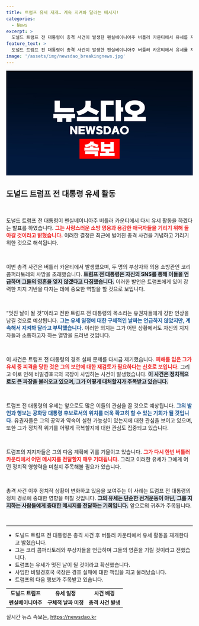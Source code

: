 ```yaml
---
title: 트럼프 유세 재개… 계속 지켜봐 달라는 메시지!
categories:
  - News
excerpt: >
  도널드 트럼프 전 대통령이 총격 사건이 발생한 펜실베이니아주 버틀러 카운티에서 유세를 재개한다고 발표했다. 그는 사랑스러운 소방 영웅을 기리며 돌아가겠다고 밝혔으며, 지지자들에게 멋진 날을 기대하라고 전했다.
feature_text: >
  도널드 트럼프 전 대통령이 총격 사건이 발생한 펜실베이니아주 버틀러 카운티에서 유세를 재개한다고 발표했다. 그는 사랑스러운 소방 영웅을 기리며 돌아가겠다고 밝혔으며, 지지자들에게 멋진 날을 기대하라고 전했다.
image: '/assets/img/newsdao_breakingnews.jpg'
---
```


<p><img src="/assets/img/newsdao_breakingnews.jpg" alt="implanttips 속보" /></p>

<h2 data-ke-size="size26">도널드 트럼프 전 대통령 유세 활동</h2> 

<p data-ke-size="size16">&nbsp;</p> 

<p>도널드 트럼프 전 대통령이 펜실베이니아주 버틀러 카운티에서 다시 유세 활동을 하겠다는 발표를 하였습니다. <b><span style="color: #ee2323;">그는 사랑스러운 소방 영웅과 용감한 애국자들을 기리기 위해 돌아갈 것이라고 밝혔습니다.</span></b> 이러한 결정은 최근에 벌어진 총격 사건을 기념하고 기리기 위한 것으로 해석됩니다. </p>

<p data-ke-size="size16">&nbsp;</p> 

<p>이번 총격 사건은 버틀러 카운티에서 발생했으며, 두 명의 부상자와 의용 소방관인 코리 콤퍼라토레의 사망을 초래했습니다. <b><span style="background-color: #21538527;">트럼프 전 대통령은 자신의 SNS를 통해 이들을 언급하며 그들의 영혼을 잊지 않겠다고 다짐했습니다.</span></b> 이러한 발언은 트럼프에게 있어 강력한 지지 기반을 다지는 데에 중요한 역할을 할 것으로 보입니다. </p>

<p data-ke-size="size16">&nbsp;</p> 

<p>“멋진 날이 될 것”이라고 전한 트럼프 전 대통령의 목소리는 유권자들에게 강한 인상을 남길 것으로 예상됩니다. <b><span style="color: #1a5490;">그는 유세 일정에 대한 구체적인 날짜는 언급하지 않았지만, 계속해서 지켜봐 달라고 부탁했습니다.</span></b> 이러한 의지는 그가 어떤 상황에서도 자신의 지지자들과 소통하고자 하는 열망을 드러낸 것입니다. </p>

<p data-ke-size="size16">&nbsp;</p> 

<p>이 사건은 트럼프 전 대통령의 경호 실패 문제를 다시금 제기했습니다. <b><span style="color: #ee2323;">피해를 입은 그가 유세 중 피격을 당한 것은 그의 보안에 대한 재검토가 필요하다는 신호로 보입니다.</span></b> 그리고 이로 인해 비밀경호국의 국장이 사임하는 사건이 발생했습니다. <b><span style="background-color: #21538527;">이 사건은 정치적으로도 큰 파장을 불러오고 있으며, 그가 어떻게 대처할지가 주목받고 있습니다.</span></b> </p>

<p data-ke-size="size16">&nbsp;</p> 

<p>트럼프 전 대통령의 유세는 앞으로도 많은 이들의 관심을 끌 것으로 예상됩니다. <b><span style="color: #1a5490;">그의 발언과 행보는 공화당 대통령 후보로서의 위치를 더욱 확고히 할 수 있는 기회가 될 것입니다.</span></b> 유권자들은 그의 공약과 약속이 실현 가능성이 있는지에 대한 관심을 보이고 있으며, 또한 그가 정치적 위기를 어떻게 극복할지에 대한 관심도 집중되고 있습니다. </p>

<p data-ke-size="size16">&nbsp;</p> 

<p>트럼프의 지지자들은 그의 다음 계획에 귀를 기울이고 있습니다. <b><span style="color: #ee2323;">그가 다시 한번 버틀러 카운티에서 어떤 메시지를 전달할지 매우 기대됩니다.</span></b> 그리고 이러한 유세가 그에게 어떤 정치적 영향력을 미칠지 주목해볼 필요가 있습니다.</p>

<p data-ke-size="size16">&nbsp;</p> 

<p>총격 사건 이후 정치적 상황이 변화하고 있음을 보여주는 이 사례는 트럼프 전 대통령의 정치 경로에 중대한 영향을 미칠 것입니다. <b><span style="background-color: #21538527;">그의 유세는 단순한 선거운동이 아닌, 그를 지지하는 사람들에게 중대한 메시지를 전달하는 기회입니다.</span></b> 앞으로의 귀추가 주목됩니다.</p>

<p data-ke-size="size16">&nbsp;</p>

<hr>

<ul>
<li>도널드 트럼프 전 대통령은 총격 사건 후 버틀러 카운티에서 유세 활동을 재개한다고 밝혔습니다.</li>
<li>그는 코리 콤퍼라토레와 부상자들을 언급하며 그들의 영혼을 기릴 것이라고 전했습니다.</li>
<li>트럼프는 유세가 멋진 날이 될 것이라고 확신했습니다.</li>
<li>사임한 비밀경호국 국장은 경호 실패에 대한 책임을 지고 물러났습니다.</li>
<li>트럼프의 다음 행보가 주목받고 있습니다.</li>
</ul>

<table>
<tr>
<td style="text-align: center; height: 17px;"><b>도널드 트럼프</b></td>
<td style="text-align: center; height: 17px;"><b>유세 일정</b></td>
<td style="text-align: center; height: 17px;"><b>사건 배경</b></td>
</tr>
<tr>
<td style="text-align: center; height: 17px;"><b>펜실베이니아주</b></td>
<td style="text-align: center; height: 17px;"><b>구체적 날짜 미정</b></td>
<td style="text-align: center; height: 17px;"><b>총격 사건 발생</b></td>
</tr>
</table>
실시간 뉴스 속보는, <a href="https://newsdao.kr" rel="dofollow">https://newsdao.kr</a>


